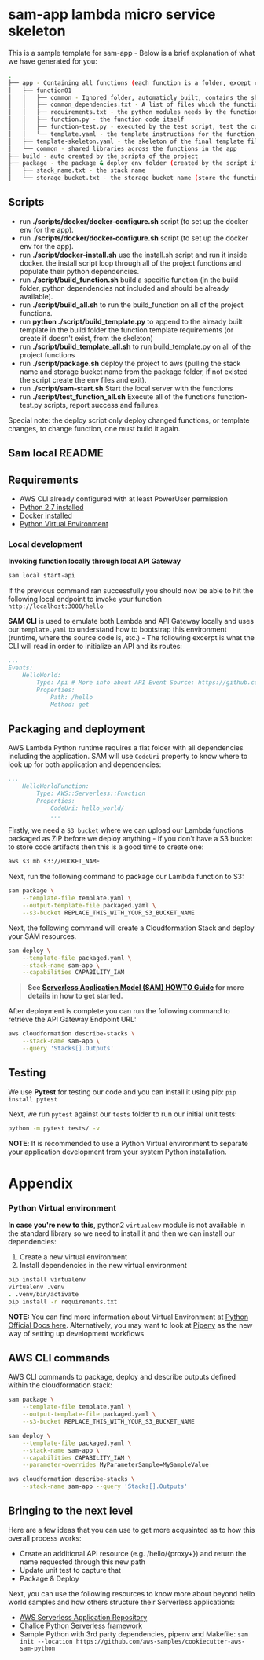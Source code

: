 # sam-app lambda micro service skeleton

This is a sample template for sam-app - Below is a brief explanation of what we have generated for you:

```bash
.
├── app - Containing all functions (each function is a folder, except common)
│   ├── function01
│   │   ├── common - Ignored folder, automaticly built, contains the shared libraries the function needs
│   │   ├── common_dependencies.txt - A list of files which the function needs from the common folder (can include sub folders in the common folder as well).
│   │   ├── requirements.txt - the python modules needs by the function
│   │   ├── function.py - the function code itself
│   │   ├── function-test.py - executed by the test script, test the core of the function, and return exit code (0 is success)
│   │   └── template.yaml - the template instructions for the function (will be use to append to the resulting template the function part)
│   ├── template-skeleton.yaml - the skeleton of the final template file use to deploy to aws
│   └── common - shared libraries across the functions in the app
├── build - auto created by the scripts of the project
├── package - the package & deploy env folder (created by the script if not exist)
│   ├── stack_name.txt - the stack name
│   └── storage_bucket.txt - the storage bucket name (store the functions before deployment)

```

## Scripts
* run **./scripts/docker/docker-configure.sh** script (to set up the docker env for the app).
* run **./scripts/docker/docker-configure.sh** script (to set up the docker env for the app).
* run **./script/docker-install.sh** use the install.sh script and run it inside docker. the install script loop through all of the project functions and populate their python dependencies.
* run **./script/build_function.sh** build a specific function (in the build folder, python dependencies not included and should be already available).
* run **./script/build_all.sh** to run the build_function on all of the project functions.
* run **python ./script/build_template.py** to append to the already built template in the build folder the function template requirements (or create if doesn't exist, from the skeleton)
* run **./script/build_template_all.sh** to run build_template.py on all of the project functions
* run **./script/package.sh** deploy the project to aws (pulling the stack name and storage bucket name from the package folder, if not existed the script create the env files and exit).
* run **./script/sam-start.sh** Start the local server with the functions
* run **./script/test_function_all.sh** Execute all of the functions function-test.py scripts, report success and failures.

Special note: the deploy script only deploy changed functions, or template changes, to change function, one must build it again.

## Sam local README

## Requirements

* AWS CLI already configured with at least PowerUser permission
* [Python 2.7 installed](https://www.python.org/downloads/)
* [Docker installed](https://www.docker.com/community-edition)
* [Python Virtual Environment](http://docs.python-guide.org/en/latest/dev/virtualenvs/)


### Local development

**Invoking function locally through local API Gateway**

```bash
sam local start-api
```

If the previous command ran successfully you should now be able to hit the following local endpoint to invoke your function `http://localhost:3000/hello`

**SAM CLI** is used to emulate both Lambda and API Gateway locally and uses our `template.yaml` to understand how to bootstrap this environment (runtime, where the source code is, etc.) - The following excerpt is what the CLI will read in order to initialize an API and its routes:

```yaml
...
Events:
    HelloWorld:
        Type: Api # More info about API Event Source: https://github.com/awslabs/serverless-application-model/blob/master/versions/2016-10-31.md#api
        Properties:
            Path: /hello
            Method: get
```

## Packaging and deployment

AWS Lambda Python runtime requires a flat folder with all dependencies including the application. SAM will use `CodeUri` property to know where to look up for both application and dependencies:

```yaml
...
    HelloWorldFunction:
        Type: AWS::Serverless::Function
        Properties:
            CodeUri: hello_world/
            ...
```

Firstly, we need a `S3 bucket` where we can upload our Lambda functions packaged as ZIP before we deploy anything - If you don't have a S3 bucket to store code artifacts then this is a good time to create one:

```bash
aws s3 mb s3://BUCKET_NAME
```

Next, run the following command to package our Lambda function to S3:

```bash
sam package \
    --template-file template.yaml \
    --output-template-file packaged.yaml \
    --s3-bucket REPLACE_THIS_WITH_YOUR_S3_BUCKET_NAME
```

Next, the following command will create a Cloudformation Stack and deploy your SAM resources.

```bash
sam deploy \
    --template-file packaged.yaml \
    --stack-name sam-app \
    --capabilities CAPABILITY_IAM
```

> **See [Serverless Application Model (SAM) HOWTO Guide](https://github.com/awslabs/serverless-application-model/blob/master/HOWTO.md) for more details in how to get started.**

After deployment is complete you can run the following command to retrieve the API Gateway Endpoint URL:

```bash
aws cloudformation describe-stacks \
    --stack-name sam-app \
    --query 'Stacks[].Outputs'
``` 

## Testing

We use **Pytest** for testing our code and you can install it using pip: ``pip install pytest`` 

Next, we run `pytest` against our `tests` folder to run our initial unit tests:

```bash
python -m pytest tests/ -v
```

**NOTE**: It is recommended to use a Python Virtual environment to separate your application development from  your system Python installation.

# Appendix

### Python Virtual environment
**In case you're new to this**, python2 `virtualenv` module is not available in the standard library so we need to install it and then we can install our dependencies:

1. Create a new virtual environment
2. Install dependencies in the new virtual environment

```bash
pip install virtualenv
virtualenv .venv
. .venv/bin/activate
pip install -r requirements.txt
```


**NOTE:** You can find more information about Virtual Environment at [Python Official Docs here](https://docs.python.org/3/tutorial/venv.html). Alternatively, you may want to look at [Pipenv](https://github.com/pypa/pipenv) as the new way of setting up development workflows
## AWS CLI commands

AWS CLI commands to package, deploy and describe outputs defined within the cloudformation stack:

```bash
sam package \
    --template-file template.yaml \
    --output-template-file packaged.yaml \
    --s3-bucket REPLACE_THIS_WITH_YOUR_S3_BUCKET_NAME

sam deploy \
    --template-file packaged.yaml \
    --stack-name sam-app \
    --capabilities CAPABILITY_IAM \
    --parameter-overrides MyParameterSample=MySampleValue

aws cloudformation describe-stacks \
    --stack-name sam-app --query 'Stacks[].Outputs'
```

## Bringing to the next level

Here are a few ideas that you can use to get more acquainted as to how this overall process works:

* Create an additional API resource (e.g. /hello/{proxy+}) and return the name requested through this new path
* Update unit test to capture that
* Package & Deploy

Next, you can use the following resources to know more about beyond hello world samples and how others structure their Serverless applications:

* [AWS Serverless Application Repository](https://aws.amazon.com/serverless/serverlessrepo/)
* [Chalice Python Serverless framework](https://github.com/aws/chalice)
* Sample Python with 3rd party dependencies, pipenv and Makefile: ``sam init --location https://github.com/aws-samples/cookiecutter-aws-sam-python``

